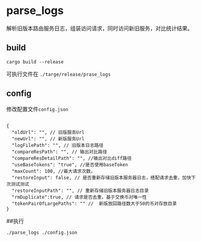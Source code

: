 # parse_logs

解析旧版本路由服务日志，组装访问请求，同时访问新旧服务，对比统计结果。

## build
```
cargo build --release
```
可执行文件在 `./targe/release/prase_logs`

## config
修改配置文件`config.json`

```

{
  "oldUrl": "", // 旧版服务Url
  "newUrl": "", // 新版服务Url
  "logFilePath": "", // 旧版本日志路径
  "compareResPath": "", // 输出对比路径
  "compareResDetailPath": "", //输出对比diff路径 
  "useBaseTokens": "true", //是否使用baseToken
  "maxCount": 100, //最大请求次数。
  "restoreInput": false, // 是否重新存储旧版本服务器日志，搭配请求去重，加快下次测试测试
  "restoreInputPath": "", // 重新存储旧版本服务器日志目录 
  "rmDuplicate":true, // 请求是否去重，基于交换币对唯一性
  "tokenPairOfLargePaths": "" //  新版放回路径数大于50的币对存放目录
}

```

##执行

```
./parse_logs ./config.json

```


